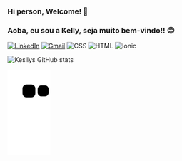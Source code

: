 ### Hi person, Welcome! 👋
### Aoba, eu sou a Kelly, seja muito bem-vindo!! 😊

[![LinkedIn](https://img.shields.io/badge/LinkedIn-0077B5?style=for-the-badge&logo=linkedin&logoColor=white)](https://www.linkedin.com/in/kelly-c-cardoso/) [![Gmail](https://img.shields.io/badge/Gmail-D14836?style=for-the-badge&logo=gmail&logoColor=white)](kellycristinacardoso0510@gmail.com) ![CSS](https://img.shields.io/badge/CSS-239120?&style=for-the-badge&logo=css3&logoColor=white
) ![HTML](https://img.shields.io/badge/HTML-239120?style=for-the-badge&logo=html5&logoColor=white
) ![Ionic](https://img.shields.io/badge/Ionic-3880FF?style=for-the-badge&logo=ionic&logoColor=white
)

![Kesllys GitHub stats](https://github-readme-stats.vercel.app/api?username=kesllys&show_icons=true&theme=tokyonight)


































  ![Snake animation](https://github.com/emanuelsantossouza/emanuelsantossouza/blob/output/github-contribution-grid-snake.svg)
